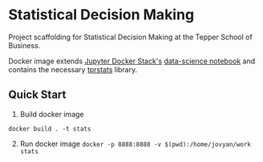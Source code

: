 # Statistical Decision Making 

Project scaffolding for Statistical Decision Making at the Tepper School of Business.

Docker image extends [Jupyter Docker Stack's](https://jupyter-docker-stacks.readthedocs.io/en/latest/) [data-science notebook](https://github.com/jupyter/docker-stacks/tree/master/datascience-notebook) and contains the necessary [tprstats](https://github.com/dnepple/tprstats) library. 

## Quick Start
1. Build docker image

``` docker build . -t stats ```

2. Run docker image
``` docker -p 8888:8888 -v $(pwd):/home/jovyan/work stats ```
